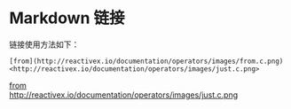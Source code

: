 # Markdown 链接
链接使用方法如下：
```
[from](http://reactivex.io/documentation/operators/images/from.c.png)  
<http://reactivex.io/documentation/operators/images/just.c.png>
```

[from](http://reactivex.io/documentation/operators/images/from.c.png)  
<http://reactivex.io/documentation/operators/images/just.c.png>

